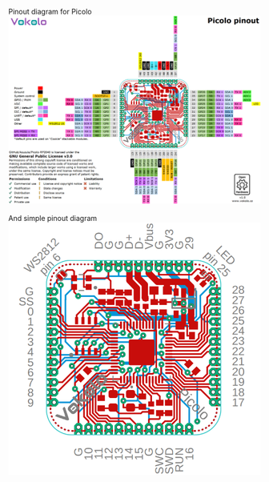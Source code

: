 Pinout diagram for Picolo<br>
![Picolo pinout v1 0](https://github.com/Azuzula/Picolo-RP2040/blob/main/Files/Picolo%20pinout%20v1.0.png)
<br><br>
And simple pinout diagram<br>
![Picolo pinout simple v1 0](https://github.com/Azuzula/Picolo-RP2040/blob/main/Files/Picolo%20pinout%20simple%20v1.0.png)
